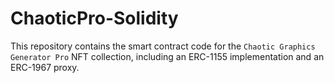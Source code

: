 # ChaoticPro-Solidity

This repository contains the smart contract code for the `Chaotic Graphics Generator Pro` NFT collection, including an ERC-1155 implementation and an ERC-1967 proxy.
